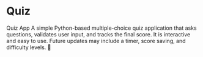 # Quiz
Quiz App  A simple Python-based multiple-choice quiz application that asks questions, validates user input, and tracks the final score. It is interactive and easy to use. Future updates may include a timer, score saving, and difficulty levels. 🚀

